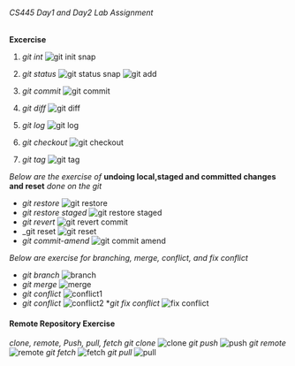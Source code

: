 ###### CS445 Day1 and Day2 Lab Assignment
**Excercise**
1. *git int*
![git init snap](https://github.com/JRKhatri/CS445/blob/main/lab1/git_init.png)
2. *git status*
![git status snap](https://github.com/JRKhatri/CS445/blob/main/lab1/git_status.png)
![git add](https://github.com/JRKhatri/CS445/blob/main/lab1/git_add.png)
3. *git commit*
![git commit](https://github.com/JRKhatri/CS445/blob/main/lab1/git_commit.png)
4. *git diff*
![git diff](https://github.com/JRKhatri/CS445/blob/main/lab1/git_diff.png)
5. *git log*
![git log](https://github.com/JRKhatri/CS445/blob/main/lab1/git_log.png)
6. *git checkout*
![git checkout](https://github.com/JRKhatri/CS445/blob/main/lab1/checkout_oldversion.png)


7. *git tag*
![git tag](https://github.com/JRKhatri/CS445/blob/main/lab1/tag_commit.png)

_Below  are the exercise of_ **undoing local,staged and committed changes and reset** _done on the git_

* _git restore_
![git restore](https://github.com/JRKhatri/CS445/blob/main/lab1/restore_beforeworking.png)
* _git restore staged_
![git restore staged](https://github.com/JRKhatri/CS445/blob/main/lab1/restore_beforeCommit.png)
* _git revert_
![git revert commit](https://github.com/JRKhatri/CS445/blob/main/lab1/revert_commit.png)
* _git reset
![git reset](https://github.com/JRKhatri/CS445/blob/main/lab1/resert_commit.png)
*  _git commit-amend_
 ![git commit amend](https://github.com/JRKhatri/CS445/blob/main/lab1/updating_lastCommit.png)


_Below are exercise for_ *branching, merge, conflict, and fix conflict*
* _git branch_
![branch](https://github.com/JRKhatri/CS445/blob/main/lab1/branching.png)
* _git merge_
![merge](https://github.com/JRKhatri/CS445/blob/main/lab1/merge.png)
* _git conflict_
![conflict1](https://github.com/JRKhatri/CS445/blob/main/lab1/create_conflict.png)
* _git conflict_
![conflict2](https://github.com/JRKhatri/CS445/blob/main/lab1/conflict_sample.png)
*_git fix conflict_
![fix conflict](https://github.com/JRKhatri/CS445/blob/main/lab1/fixMerge_conflict.png)

#### Remote Repository Exercise
_clone, remote, Push, pull, fetch_
*git clone*
![clone](https://github.com/JRKhatri/CS445/blob/main/lab1/clone.png)
*git push*
![push](https://github.com/JRKhatri/CS445/blob/main/lab1/push.png)
*git remote*
![remote](https://github.com/JRKhatri/CS445/blob/main/lab1/remote.png)
*git fetch*
![fetch](https://github.com/JRKhatri/CS445/blob/main/lab1/fetch.png)
*git pull*
![pull](https://github.com/JRKhatri/CS445/blob/main/lab1/pull.png)








 





